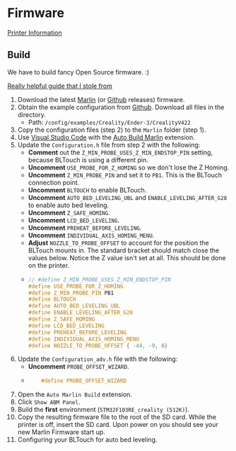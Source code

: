 # Firmware

[Printer Information](./../README.md#printer)  

## Build

We have to build fancy Open Source firmware. :)

[Really helpful guide that I stole from](https://3dprinting.stackexchange.com/a/19618)

1. Download the latest [Marlin](https://marlinfw.org/) (or [Github](https://github.com/MarlinFirmware/Marlin) releases) firmware.
2. Obtain the example configuration from [Github](https://github.com/MarlinFirmware/Configurations). Download all files in the directory.
	- Path: `/config/examples/Creality/Ender-3/CrealityV422`
3. Copy the configuration files (step 2) to the `Marlin` folder (step 1).
4. Use [Visual Studio Code](https://code.visualstudio.com/) with the [Auto Build Marlin](https://marlinfw.org/docs/basics/auto_build_marlin.html) extension.
5. Update the `Configuration.h` file from step 2 with the following:
	- **Comment** out the `Z_MIN_PROBE_USES_Z_MIN_ENDSTOP_PIN` setting, because BLTouch is using a different pin.
	- **Uncomment** `USE_PROBE_FOR_Z_HOMING` so we don't lose the Z Homing.
	- **Uncomment** `Z_MIN_PROBE_PIN` and set it to `PB1`. This is the BLTouch connection point.
	- **Uncomment** `BLTOUCH` to enable BLTouch.
	- **Uncomment** `AUTO_BED_LEVELING_UBL` and `ENABLE_LEVELING_AFTER_G28` to enable auto bed leveling.
	- **Uncomment** `Z_SAFE_HOMING`.
	- **Uncomment** `LCD_BED_LEVELING`.
	- **Uncomment** `PREHEAT_BEFORE_LEVELING`.
	- **Uncomment** `INDIVIDUAL_AXIS_HOMING_MENU`.
	- **Adjust** `NOZZLE_TO_PROBE_OFFSET` to account for the position the BLTouch mounts in. The standard bracket should match close the values below. Notice the Z value isn't set at all. This should be done on the printer.
	- 
		```c++
		// #define Z_MIN_PROBE_USES_Z_MIN_ENDSTOP_PIN
		#define USE_PROBE_FOR_Z_HOMING
		#define Z_MIN_PROBE_PIN PB1
		#define BLTOUCH
		#define AUTO_BED_LEVELING_UBL
		#define ENABLE_LEVELING_AFTER_G28
		#define Z_SAFE_HOMING
		#define LCD_BED_LEVELING
		#define PREHEAT_BEFORE_LEVELING
		#define INDIVIDUAL_AXIS_HOMING_MENU
		#define NOZZLE_TO_PROBE_OFFSET { -44, -9, 0}
		```
6. Update the `Configuration_adv.h` file with the following:
	- **Uncomment** `PROBE_OFFSET_WIZARD`.
	- 
		```c++
			#define PROBE_OFFSET_WIZARD
		```
7. Open the `Auto Marlin Build` extension.
8. Click `Show ABM Panel`.
9. Build the **first** environment (`STM32F103RE_creality (512K)`).
10. Copy the resulting firmware file to the root of the SD card. While the printer is off, insert the SD card. Upon power on you should see your new Marlin Firmware start up. 
11. Configuring your BLTouch for auto bed leveling.